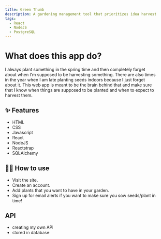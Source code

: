 ```yaml
---
title: Green Thumb
description: A gardening management tool that prioritizes idea harvest times based on when plants were planted.
tags:
  - React
  - NodeJS
  - PostgreSQL
---
```


# What does this app do?

I always plant something in the spring time and then completely forget about when I'm supposed to be harvesting something. There are also times in the year when I am late planting seeds indoors because I just forget about it. This web app is meant to be the brain behind that and make sure that I know when things are supposed to be planted and when to expect to harvest them.

## ✨ Features

- HTML
- CSS
- Javascript
- React
- NodeJS
- Reactstrap
- SQLAlchemy

## 💁‍♀️ How to use

- Visit the site.
- Create an account.
- Add plants that you want to have in your garden.
- Sign up for email alerts if you want to make sure you sow seeds/plant in time!

## API

- creating my own API
- stored in database
